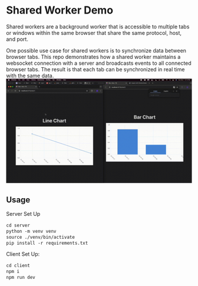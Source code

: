 # Shared Worker Demo

Shared workers are a background worker that is accessible to multiple tabs or windows within the same browser that share the same protocol, host, and port.

One possible use case for shared workers is to synchronize data between browser tabs. This repo demonstrates how a shared worker maintains a websocket connection with a server and broadcasts events to all connected browser tabs. The result is that each tab can be synchronized in real time with the same data.
![Description of GIF](example.gif)

## Usage 

Server Set Up

```
cd server
python -m venv venv
source ./venv/bin/activate
pip install -r requirements.txt
```

Client Set Up:
```
cd client
npm i
npm run dev
```